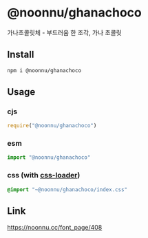 # @noonnu/ghanachoco
가나초콜릿체 - 부드러움 한 조각, 가나 초콜릿

## Install
```sh
npm i @noonnu/ghanachoco
```
## Usage
### cjs
```js
require("@noonnu/ghanachoco")
```
### esm
```js
import "@noonnu/ghanachoco"
```
### css (with [css-loader](https://github.com/webpack-contrib/css-loader))
```css
@import "~@noonnu/ghanachoco/index.css"
```

## Link
https://noonnu.cc/font_page/408